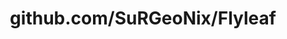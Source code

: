 ---
layout: post
title: github.com/SuRGeoNix/Flyleaf
categories: link
tags: [انگلیسی, برنامه‌نویسی]
---